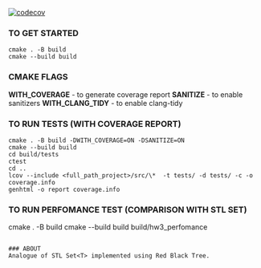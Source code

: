 [![codecov](https://codecov.io/gh/LizaAvsyannik/MADE_Cpp_2022/branch/hw3/graph/badge.svg?token=NX85UGLETP)](https://codecov.io/gh/LizaAvsyannik/MADE_Cpp_2022)
### TO GET STARTED
```
cmake . -B build
cmake --build build
```
### CMAKE FLAGS
**WITH_COVERAGE** - to generate coverage report
**SANITIZE** - to enable sanitizers
**WITH_CLANG_TIDY** - to enable clang-tidy

### TO RUN TESTS (WITH COVERAGE REPORT)
```
cmake . -B build -DWITH_COVERAGE=ON -DSANITIZE=ON
cmake --build build
cd build/tests
ctest
cd ..
lcov --include <full_path_project>/src/\*  -t tests/ -d tests/ -c -o coverage.info
genhtml -o report coverage.info
```

### TO RUN PERFOMANCE TEST (COMPARISON WITH STL SET<T>)
cmake . -B build
cmake --build build
build/hw3_perfomance
```

### ABOUT
Analogue of STL Set<T> implemented using Red Black Tree.
